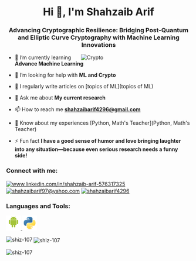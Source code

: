 <h1 align="center">Hi 👋, I'm Shahzaib Arif</h1>
<h3 align="center">Advancing Cryptographic Resilience: Bridging Post-Quantum and Elliptic Curve Cryptography with Machine Learning Innovations</h3>

<img align="right" alt="Crypto" width="300" src="https://images.idgesg.net/images/article/2018/02/fintech_blockchain_cryptocurrency_binary_transactions_connections_thinkstock_857938960-100749815-large.jpg">

- 🌱 I’m currently learning **Advance Machine Learning**

- 🤝 I’m looking for help with **ML and Crypto**

- 📝 I regularly write articles on [topics of ML](topics of ML)

- 💬 Ask me about **My current research**

- 📫 How to reach me **shahzaibarif4296@gmail.com**

- 📄 Know about my experiences [Python, Math's Teacher](Python, Math's Teacher)

- ⚡ Fun fact **I have a good sense of humor and love bringing laughter into any situation—because even serious research needs a funny side!**

<h3 align="left">Connect with me:</h3>
<p align="left">
<a href="https://linkedin.com/in/www.linkedin.com/in/shahzaib-arif-576317325" target="blank"><img align="center" src="https://raw.githubusercontent.com/rahuldkjain/github-profile-readme-generator/master/src/images/icons/Social/linked-in-alt.svg" alt="www.linkedin.com/in/shahzaib-arif-576317325" height="30" width="40" /></a>
<a href="https://fb.com/shahzaibarif97@yahoo.com" target="blank"><img align="center" src="https://raw.githubusercontent.com/rahuldkjain/github-profile-readme-generator/master/src/images/icons/Social/facebook.svg" alt="shahzaibarif97@yahoo.com" height="30" width="40" /></a>
<a href="https://instagram.com/shahzaibarif4296" target="blank"><img align="center" src="https://raw.githubusercontent.com/rahuldkjain/github-profile-readme-generator/master/src/images/icons/Social/instagram.svg" alt="shahzaibarif4296" height="30" width="40" /></a>
</p>

<h3 align="left">Languages and Tools:</h3>
<p align="left"> <a href="https://developer.android.com" target="_blank" rel="noreferrer"> <img src="https://raw.githubusercontent.com/devicons/devicon/master/icons/android/android-original-wordmark.svg" alt="android" width="40" height="40"/> </a> <a href="https://www.python.org" target="_blank" rel="noreferrer"> <img src="https://raw.githubusercontent.com/devicons/devicon/master/icons/python/python-original.svg" alt="python" width="40" height="40"/> </a> </p>

<p><img align="left" src="https://github-readme-stats.vercel.app/api/top-langs?username=shiz-107&show_icons=true&locale=en&layout=compact" alt="shiz-107" /></p>

<p>&nbsp;<img align="center" src="https://github-readme-stats.vercel.app/api?username=shiz-107&show_icons=true&locale=en" alt="shiz-107" /></p>

<p><img align="center" src="https://github-readme-streak-stats.herokuapp.com/?user=shiz-107&" alt="shiz-107" /></p>
